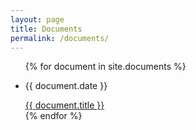 ```yaml
---
layout: page
title: Documents
permalink: /documents/
---
```

<ul>
  {% for document in site.documents %}
    <li>
    <p>{{ document.date }}</p>
      <a href="{{ document.url }}">{{ document.title }}</a>
    </li>
  {% endfor %}
</ul>